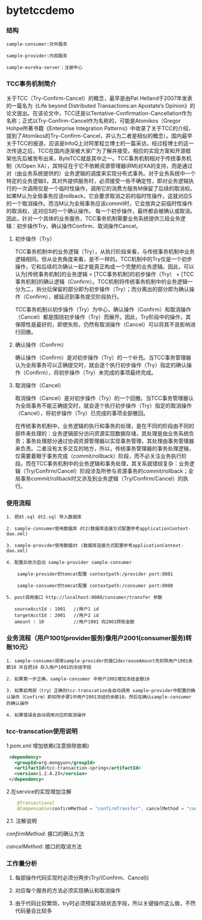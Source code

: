 bytetccdemo
====================

### 结构
    
    sample-consumer:对外服务

    sample-provider:内部服务

    sample-eureka-server：注册中心
    
### TCC事务机制简介

关于TCC（Try-Confirm-Cancel）的概念，最早是由Pat Helland于2007年发表的一篇名为《Life beyond Distributed Transactions:an Apostate’s Opinion》的论文提出。在该论文中，TCC还是以Tentative-Confirmation-Cancellation作为名称；正式以Try-Confirm-Cancel作为名称的，可能是Atomikos（Gregor Hohpe所著书籍《Enterprise Integration Patterns》中收录了关于TCC的介绍，提到了Atomikos的Try-Confirm-Cancel，并认为二者是相似的概念）。国内最早关于TCC的报道，应该是InfoQ上对阿里程立博士的一篇采访。经过程博士的这一次传道之后，TCC在国内逐渐被大家广为了解并接受。相应的实现方案和开源框架也先后被发布出来，ByteTCC就是其中之一。TCC事务机制相对于传统事务机制（X/Open XA），其特征在于它不依赖资源管理器(RM)对XA的支持，而是通过对（由业务系统提供的）业务逻辑的调度来实现分布式事务。对于业务系统中一个特定的业务逻辑S，其对外提供服务时，必须接受一些不确定性，即对业务逻辑执行的一次调用仅是一个临时性操作，调用它的消费方服务M保留了后续的取消权。如果M认为全局事务应该rollback，它会要求取消之前的临时性操作，这就对应S的一个取消操作。而当M认为全局事务应该commit时，它会放弃之前临时性操作的取消权，这对应S的一个确认操作。 每一个初步操作，最终都会被确认或取消。因此，针对一个具体的业务服务，TCC事务机制需要业务系统提供三段业务逻辑：初步操作Try、确认操作Confirm、取消操作Cancel。

1. 初步操作（Try）

    TCC事务机制中的业务逻辑（Try），从执行阶段来看，与传统事务机制中业务逻辑相同。但从业务角度来看，是不一样的。TCC机制中的Try仅是一个初步操作，它和后续的次确认一起才能真正构成一个完整的业务逻辑。因此，可以认为[传统事务机制]的业务逻辑 = [TCC事务机制]的初步操作（Try） + [TCC事务机制]的确认逻辑（Confirm）。TCC机制将传统事务机制中的业务逻辑一分为二，拆分后保留的部分即为初步操作（Try）；而分离出的部分即为确认操作（Confirm），被延迟到事务提交阶段执行。

    TCC事务机制以初步操作（Try）为中心，确认操作（Confirm）和取消操作（Cancel）都是围绕初步操作（Try）而展开。因此，Try阶段中的操作，其保障性是最好的，即使失败，仍然有取消操作（Cancel）可以将其不良影响进行回撤。

2. 确认操作（Confirm）

    确认操作（Confirm）是对初步操作（Try）的一个补充。当TCC事务管理器认为全局事务可以正确提交时，就会逐个执行初步操作（Try）指定的确认操作（Confirm），将初步操作（Try）未完成的事项最终完成。

3. 取消操作（Cancel）

    取消操作（Cancel）是对初步操作（Try）的一个回撤。当TCC事务管理器认为全局事务不能正确提交时，就会逐个执行初步操作（Try）指定的取消操作（Cancel），将初步操作（Try）已完成的事项全部撤回。

    在传统事务机制中，业务逻辑的执行和事务的处理，是在不同的阶段由不同的部件来处理的：业务逻辑部分访问资源实现数据存储，其处理是由业务系统负责；事务处理部分通过协调资源管理器以实现事务管理，其处理由事务管理器来负责。二者没有太多交互的地方，所以，传统事务管理器的事务处理逻辑，仅需要着眼于事务完成（commit/rollback）阶段，而不必关注业务执行阶段。而在TCC事务机制中的业务逻辑和事务处理，其关系就错综复杂：业务逻辑（Try/Confirm/Cancel）阶段涉及所参与资源事务的commit/rollback；全局事务commit/rollback时又涉及到业务逻辑（Try/Confirm/Cancel）的执行。

### 使用流程
    
    1. 把dt.sql dt2.sql 导入数据库
    
    2. sample-consumer使用数据库 dt2(数据库连接方式配置参考applicationContext-dao.xml)
    
    3. sample-provider使用数据dt (数据库连接方式配置参考applicationContext-dao.xml)

    4. 配置后依次启动 sample-provider sample-consumer
        
        sample-provider的tomcat配置 contextpath:/provider port:8081
        
        sample-consumer的tomcat配置 contextpath:/consumer port:8080
    
    5. post调用接口 http://localhost:8080/consumer/transfer 参数
     
       sourceAcctId : 1001   //用户1 id
       targetAcctId : 2001   //用户2 id
       amount : 10           //用户1001 向2001转账金额

### 业务流程（用户1001(provider服务)像用户2001(consumer服务)转账10元）
    
    1. sample-consumer调用sample-provider的接口decreaseAmount先扣除用户1001余额10 并且把10 存入用户1001的冻结字段
    
    2. 如果第一步正确，sample-consumer 中用户2001增加冻结金额10
    
    3. 如果前两部（try）正确则tcc-transcation会自动调用 sample-provider中配置的确认操作（Confirm）即扣除步骤1中用户2001冻结的余额10，然后在确认sample-consumer的确认操作
    
    4. 如果错误会自动调用对应的取消操作
    
### tcc-transcation使用说明

1.pom.xml 增加依赖(注意排除依赖)
    
```xml
 <dependency>
   <groupId>org.mengyun</groupId>
   <artifactId>tcc-transaction-spring</artifactId>
   <version>1.2.4.23</version>
 </dependency>
```

2.在service的实现增加注解

```java
    @Transactional
    @Compensable(confirmMethod = "confirmTransfer", cancelMethod = "cancelTransfer")
```
2.1. 注解说明

*confirmMethod*: 接口的确认方法 

*cancelMethod*: 接口的取消方法

### 工作量分析

1. 每部操作代码实现时必须分两步(Try/(Confirm、Cancel))

2. 对应每个服务的方法必须实现确认和取消操作

3. 由于代码比较繁琐，try时必须预留冻结状态字段，所以关键操作这么做，不然代码量会比较多
